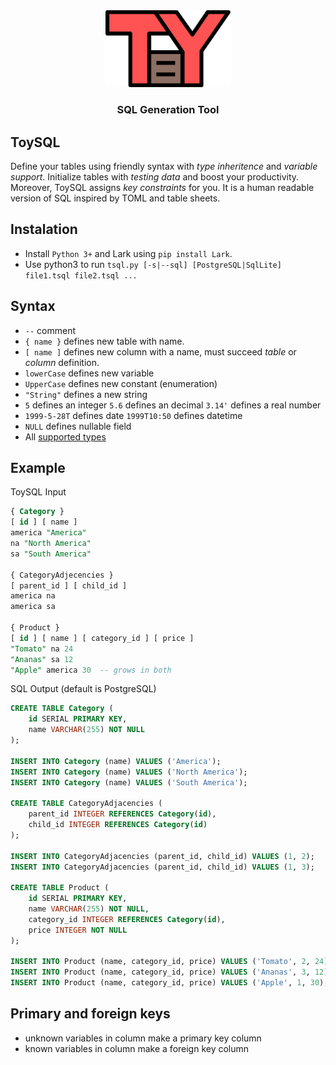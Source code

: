 <div align="center">
  <img src="logo.svg" width="200" />
  <h3>SQL Generation Tool</h3>
</div>

## ToySQL
Define your tables using friendly syntax with *type inheritence* and *variable
support*. Initialize tables with *testing data* and boost your productivity.
Moreover, ToySQL assigns *key constraints* for you. It is a human readable
version of SQL inspired by TOML and table sheets.

## Instalation
* Install `Python 3+` and Lark using `pip install Lark`.
* Use python3 to run `tsql.py [-s|--sql] [PostgreSQL|SqlLite] file1.tsql file2.tsql ...`

## Syntax
* `--` comment
* `{ name }` defines new table with name.
* `[ name ]` defines new column with a name, must succeed *table* or *column* definition.
* `lowerCase` defines new variable
* `UpperCase` defines new constant (enumeration)
* `"String"` defines a new string
* `5` defines an integer
`5.6` defines an decimal
`3.14'` defines a real number
* `1999-5-28T` defines date
`1999T10:50` defines datetime
* `NULL` defines nullable field
* All [supported types](data_types.md)

## Example
ToySQL Input
```sql
{ Category }
[ id ] [ name ]
america "America"
na "North America"
sa "South America"

{ CategoryAdjecencies }
[ parent_id ] [ child_id ]
america na
america sa

{ Product }
[ id ] [ name ] [ category_id ] [ price ]
"Tomato" na 24
"Ananas" sa 12
"Apple" america 30  -- grows in both
```

SQL Output (default is PostgreSQL)
```sql
CREATE TABLE Category (
    id SERIAL PRIMARY KEY,
    name VARCHAR(255) NOT NULL
);

INSERT INTO Category (name) VALUES ('America');
INSERT INTO Category (name) VALUES ('North America');
INSERT INTO Category (name) VALUES ('South America');

CREATE TABLE CategoryAdjacencies (
    parent_id INTEGER REFERENCES Category(id),
    child_id INTEGER REFERENCES Category(id)
);

INSERT INTO CategoryAdjacencies (parent_id, child_id) VALUES (1, 2);
INSERT INTO CategoryAdjacencies (parent_id, child_id) VALUES (1, 3);

CREATE TABLE Product (
    id SERIAL PRIMARY KEY,
    name VARCHAR(255) NOT NULL,
    category_id INTEGER REFERENCES Category(id),
    price INTEGER NOT NULL
);

INSERT INTO Product (name, category_id, price) VALUES ('Tomato', 2, 24);
INSERT INTO Product (name, category_id, price) VALUES ('Ananas', 3, 12);
INSERT INTO Product (name, category_id, price) VALUES ('Apple', 1, 30);
```

## Primary and foreign keys
* unknown variables in column make a primary key column
* known variables in column make a foreign key column
